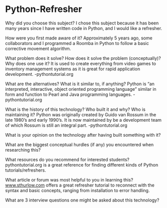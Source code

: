 # Python-Refresher

Why did you choose this subject?
  I chose this subject because it has been many years since I have written code in Python, and I would like a refresher.

How were you first made aware of it?
  Approximately 5 years ago, some collaborators and I programmed a Roomba in Python to follow a basic corrective movement algorithm.

What problem does it solve? How does it solve the problem (conceptually)? Why does one use it?
  It is used to create everything from video games to inventory management systems as it is great for rapid application development.
    -pythontutorial.org

What are the alternatives? What is it similar to, if anything?
  Python is “an interpreted, interactive, object oriented programming language” similar in form and function to Pearl and Java programming languages.
    -pythontutorial.org

What is the history of this technology? Who built it and why? Who is maintaining it?
  Python was originally created by Guido van Rossum in the late 1980’s and early 1990’s. It is now maintained by be a development team of which Rossum is still an integral part.
    -pythontutorial.org

What is your opinion on the technology after having built something with it?

What are the biggest conceptual hurdles (if any) you encountered when researching this?

What resources do you recommend for interested students?
  pythontutorial.org is a great reference for finding different kinds of Python tutorials/refreshers.

What article or forum was most helpful to you in learning this?
  www.sthurlow.com offers a great refresher tutorial to reconnect with the syntax and basic concepts, ranging from installation to error handling.

What are 3 interview questions one might be asked about this technology?
